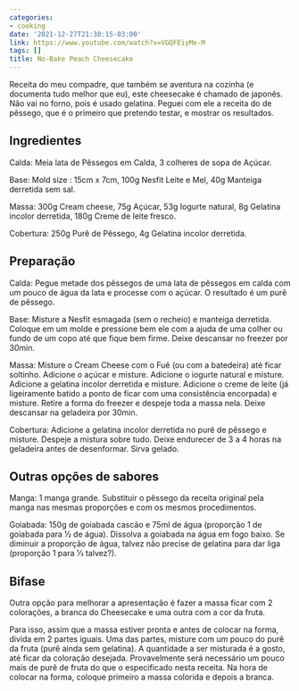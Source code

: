 ```yaml
---
categories:
- cooking
date: '2021-12-27T21:30:15-03:00'
link: https://www.youtube.com/watch?v=VGQFEiyMe-M
tags: []
title: No-Bake Peach Cheesecake
---
```


Receita do meu compadre, que também se aventura na cozinha (e documenta tudo melhor que eu), este cheesecake é chamado de japonês. Não vai no forno, pois é usado gelatina. Peguei com ele a receita do de pêssego, que é o primeiro que pretendo testar, e mostrar os resultados.

## Ingredientes

Calda: Meia lata de Pêssegos em Calda, 3 colheres de sopa de Açúcar.

Base: Mold size : 15cm x 7cm, 100g Nesfit Leite e Mel, 40g Manteiga derretida sem sal.

Massa: 300g Cream cheese, 75g Açúcar, 53g Iogurte natural, 8g Gelatina incolor derretida, 180g Creme de leite fresco.

Cobertura: 250g Purê de Pêssego, 4g Gelatina incolor derretida.

## Preparação

Calda: Pegue metade dos pêssegos de uma lata de pêssegos em calda com um pouco de água da lata e processe com o açúcar. O resultado é um purê de pêssego.

Base: Misture a Nesfit esmagada (sem o recheio) e manteiga derretida. Coloque em um molde e pressione bem ele com a ajuda de uma colher ou fundo de um copo até que fique bem firme. Deixe descansar no freezer por 30min.

Massa: Misture o Cream Cheese com o Fuê (ou com a batedeira) até ficar soltinho.  Adicione o açúcar e misture. Adicione o iogurte natural e misture. Adicione a gelatina incolor derretida e misture. Adicione o creme de leite (já ligeiramente batido a ponto de ficar com uma consistência encorpada) e misture. Retire a forma do freezer e despeje toda a massa nela. Deixe descansar na geladeira por 30min.

Cobertura: Adicione a gelatina incolor derretida no purê de pêssego e misture. Despeje a mistura sobre tudo. Deixe endurecer de 3 a 4 horas na geladeira antes de desenformar. Sirva gelado.

## Outras opções de sabores

Manga: 1 manga grande. Substituir o pêssego da receita original pela manga nas mesmas proporções e com os mesmos procedimentos.

Goiabada: 150g de goiabada cascão e 75ml de água (proporção 1 de goiabada para 1⁄2 de água). Dissolva a goiabada na água em fogo baixo. Se diminuir a proporção de água, talvez não precise de gelatina para dar liga (proporção 1 para 1⁄3 talvez?).

## Bifase

Outra opção para melhorar a apresentação é fazer a massa ficar com 2 colorações, a branca do Cheesecake e uma outra com a cor da fruta.

Para isso, assim que a massa estiver pronta e antes de colocar na forma, divida em 2 partes iguais. Uma das partes, misture com um pouco do purê da fruta (purê ainda sem gelatina). A quantidade a ser misturada é a gosto, até ficar da coloração desejada. Provavelmente será necessário um pouco mais de purê de fruta do que o especificado nesta receita. Na hora de colocar na forma, coloque primeiro a massa colorida e depois a branca.